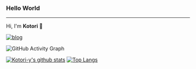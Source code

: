 ### Hello World
----------------
Hi, I'm **Kotori** 👋


[![blog](https://img.shields.io/badge/blog-iamkotori-blueviolet)](https://blog.iamkotori.com/)
<br />

![GitHub Activity Graph](https://activity-graph.herokuapp.com/graph?username=kotori-y)  

[![Kotori-y's github stats](https://github-readme-stats.vercel.app/api?username=kotori-y&show_icons=true&theme=gotham)](https://github.com/kotori-y) 
[![Top Langs](https://github-readme-stats.vercel.app/api/top-langs/?username=kotori-y&layout=compact&theme=gotham)](https://github-readme-stats.vercel.app/api/top-langs/?username=kotori-y&layout=compact)

<img alt="" src="https://github-profile-trophy.vercel.app/?username=kotori-y&theme=nord" />
